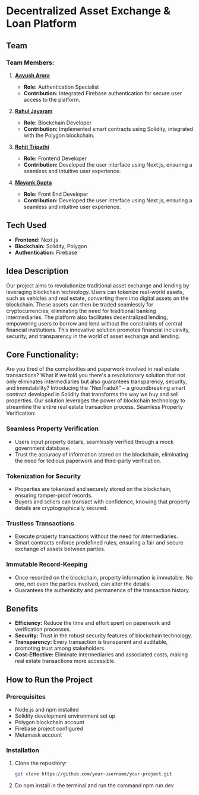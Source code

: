 # Decentralized Asset Exchange & Loan Platform

## Team

### Team Members:

1. **[Aayush Arora](https://github.com/aayush12arora)**
   - **Role:** Authentication Specialist
   - **Contribution:** Integrated Firebase authentication for secure user access to the platform.

2. **[Rahul Jayaram](https://github.com/Rahuldj2)**
   - **Role:** Blockchain Developer
   - **Contribution:** Implemented smart contracts using Solidity, integrated with the Polygon blockchain.

3. **[Rohit Tripathi](https://github.com/RohitTripathi1)**
   - **Role:** Frontend Developer
   - **Contribution:** Developed the user interface using Next.js, ensuring a seamless and intuitive user experience.

4. **[Mayank Gupta](https://github.com/mayankgupta2023)**
   - **Role:** Front End Developer
   - **Contribution:** Developed the user interface using Next.js, ensuring a seamless and intuitive user experience.

## Tech Used

- **Frontend:** Next.js
- **Blockchain:** Solidity, Polygon
- **Authentication:** Firebase

## Idea Description

Our project aims to revolutionize traditional asset exchange and lending by leveraging blockchain technology. Users can tokenize real-world assets, such as vehicles and real estate, converting them into digital assets on the blockchain. These assets can then be traded seamlessly for cryptocurrencies, eliminating the need for traditional banking intermediaries. The platform also facilitates decentralized lending, empowering users to borrow and lend without the constraints of central financial institutions. This innovative solution promotes financial inclusivity, security, and transparency in the world of asset exchange and lending.


## Core Functionality:
Are you tired of the complexities and paperwork involved in real estate transactions? What if we told you there's a revolutionary solution that not only eliminates intermediaries but also guarantees transparency, security, and immutability?
Introducing the "NexTradeX" – a groundbreaking smart contract developed in Solidity that transforms the way we buy and sell properties. Our solution leverages the power of blockchain technology to streamline the entire real estate transaction process.
Seamless Property Verification:
### Seamless Property Verification

- Users input property details, seamlessly verified through a mock government database.
- Trust the accuracy of information stored on the blockchain, eliminating the need for tedious paperwork and third-party verification.

### Tokenization for Security

- Properties are tokenized and securely stored on the blockchain, ensuring tamper-proof records.
- Buyers and sellers can transact with confidence, knowing that property details are cryptographically secured.

### Trustless Transactions

- Execute property transactions without the need for intermediaries.
- Smart contracts enforce predefined rules, ensuring a fair and secure exchange of assets between parties.

### Immutable Record-Keeping

- Once recorded on the blockchain, property information is immutable. No one, not even the parties involved, can alter the details.
- Guarantees the authenticity and permanence of the transaction history.

## Benefits

- **Efficiency:** Reduce the time and effort spent on paperwork and verification processes.
- **Security:** Trust in the robust security features of blockchain technology.
- **Transparency:** Every transaction is transparent and auditable, promoting trust among stakeholders.
- **Cost-Effective:** Eliminate intermediaries and associated costs, making real estate transactions more accessible.

## How to Run the Project

### Prerequisites

- Node.js and npm installed
- Solidity development environment set up
- Polygon blockchain account
- Firebase project configured
- Metamask account





### Installation

1. Clone the repository:

   ```bash
   git clone https://github.com/your-username/your-project.git
2. Do npm install in the terminal and run the command npm run dev 
